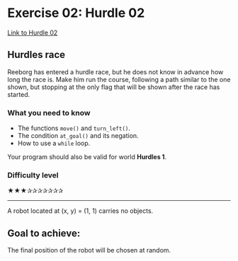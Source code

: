 # Exercise 02: Hurdle 02

[Link to Hurdle 02](https://reeborg.ca/reeborg.html?lang=en&mode=python&menu=worlds%2Fmenus%2Freeborg_intro_en.json&name=Hurdle%202&url=worlds%2Ftutorial_en%2Fhurdle2.json)

## Hurdles race

Reeborg has entered a hurdle race, but he does not know in advance how long the race is. Make him run the course, following a path similar to the one shown, but stopping at the only flag that will be shown after the race has started.

### What you need to know

- The functions `move()` and `turn_left()`.
- The condition `at_goal()` and its negation.
- How to use a `while` loop.

Your program should also be valid for world **Hurdles 1**.

### Difficulty level

★★★✰✰✰✰✰✰✰

---

A robot located at (x, y) = (1, 1) carries no objects.

## Goal to achieve:

The final position of the robot will be chosen at random.
